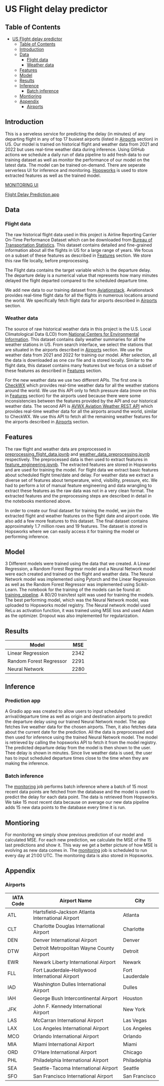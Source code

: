 # US Flight delay predictor

## Table of Contents

- [US Flight delay predictor](#us-flight-delay-predictor)
  - [Table of Contents](#table-of-contents)
  - [Introduction](#introduction)
  - [Data](#data)
    - [Flight data](#flight-data)
    - [Weather data](#weather-data)
  - [Features](#features)
  - [Model](#model)
  - [Results](#results)
  - [Inference](#inference)
    - [Batch inference](#batch-inference)
  - [Montioring](#montioring)
  - [Appendix](#appendix)
    - [Airports](#airports)

## Introduction

This is a serveless service for predicting the delay (in minutes) of any departing flight in any of top 17 busiest airports (listed in [Airports](#airports) section) in US. Our model is trained on historical flight and weather data from 2021 and 2022 but uses real-time weather data during inference. Using GitHub actions we schedule a daily run of data pipeline to add fresh data to our training dataset as well as monitor the performance of our model on the latest data. The model can be trained on-demand. There are seperate serverless UI for inference and monitoring. [Hopsworks](https://www.hopsworks.ai/) is used to store extracted features as well as the trained model.

[MONITORING UI](https://huggingface.co/spaces/rezaqorbani/flight_delay_monitor)

[Flight Delay Prediction app](https://huggingface.co/spaces/Yulle/flight_delay_prediction)

## Data

### Flight data

The raw historical flight data used in this project is Airline Reporting Carrier On-Time Performance Dataset which can be downloaded from [Bureau of Transportation Statistics](https://www.transtats.bts.gov/DL_SelectFields.aspx?gnoyr_VQ=FGJ&QO_fu146_anzr=b0-gvzr). This dataset contains detailed and fine-grained information about all the flights in US for a large range of years. We focus on a subset of these features as described in [Features](#features) section. We store this raw file locally, before preprocessing. 

The Flight data contains the target variable which is the departure delay. The departure delay is a numerical value that represents how many minutes delayed the flight departed compared to the scheduled departure time.

We add new data to our training dataset from [Aviationstack](https://aviationstack.com/). Aviationstack provides real-time flight data for all the flights in numerous locations around the world. We specifically fetch flight data for airports described in [Airports](#airports) section.

### Weather data

The source of raw historical weather data in this project is the U.S. Local Climatological Data (LCD) from [National Centers for Environmental Information](https://www.ncei.noaa.gov/metadata/geoportal/rest/metadata/item/gov.noaa.ncdc:C00684/html). This dataset contains daily weather summaries for all the weather stations in US. From search interface, we select the stations that are situated in the airports described in [Airports](#airports) section. We use the weather data from 2021 and 2022 for training our model. After selection, all the data is downloaded as one csv file and is stored locally. Similar to the flight data, this dataset contains many features but we focus on a subset of these features as described in [Features](#features) section.

For the new weather data we use two different APIs. The first one is [CheckWX](https://www.checkwxapi.com/) which provides real-time weather data for all the weather stations around the world. We use this API only to fetch pressure data (more on this in [Features](#features) section) for the airports used because there were some inconsistencies between the features provided by the API and our historical weather data. The second API is [AVWX Aviation Weather REST API](https://info.avwx.rest/) which provides real-time weather data for all the airports around the world, similar to CheckWX. We use this API to fetch all the remaining weather features for the airports described in [Airports](#airports) section.

## Features

The raw flight and weather data are preprocessed in [preprocessing_flight_data.ipynb](./feature_engineering/preprocessing_flight_data.ipynb) and [weather_data_preprocessing.ipynb](./feature_engineering/weather_data_preprocessing.ipynb) respectively. The preprocessed data is then used to extract features in [feature_engineering.ipynb](./feature_engineering/feature_engineering.ipynb). The extracted features are stored in Hopsworks and are used for training the model. For flight data we extract basic features about scheduled flight time/date and delay. For weather data we extract a diverse set of features about temperature, wind, visibility, pressure, etc. We had to perform a lot of manual feature engineering and data wrangling to extract these features as the raw data was not in a very clean format. The extracted features and the preprocessing steps are described in detail in the notebooks mentioned above.

In order to create our final dataset for training the model, we join the extracted flight and weather features on the flight date and airport code. We also add a few more features to this dataset. The final dataset contains approximately 1.7 million rows and 19 features.
The dataset is stored in Hopsworks where we can easily access it for training the model or performing inference.

## Model

3 Different models were trained using the data that we created. A Linear Regression, a Random Forest Regressr model and a Neural Network model were each created and trained on the flight and weather data. The Neural Network model was implemented using Pytorch and the Linear Regression as well as the Random Forest Regressor was implemented using Scikit-Learn. The notebook for the training of the models can be found at: [training_pipeline](./training_pipeline.ipynb). A 80/20 train/test split was used for training the models. The best performing model, which was the Neural Network model, was uploaded to Hopsworks model registry. The Neural network model used ReLu as activation function, it was trained using MSE loss and used Adam as the optimizer. Dropout was also implemented for regularization.

## Results

| Model                  | MSE                      |             
| ---------------------- | ------------------------ |
| Linear Regression      |               2342       |
| Random Forest Regressor|               2291       |
| Neural Network         |               2280       |

## Inference

### Prediction app

A Gradio app was created to allow users to input scheduled arrival/departure time as well as origin and destination airports to predict the departure delay using our trained Neural Network model. The app fetches live weather data for the chosen airports. Then, it also fetches data about the current date for the prediction. All the data is preprocessed and then used for inference using the trained Neural Network model. The model is retrieved by calling the hopsworks API to fetch it from the model registry. The predicted departure delay from the model is then shown to the user. Thee delay is shown in minutes. Since live weather data is used, the user has to input scheduled departure times close to the time when they are making the inference.
### Batch inference

The [monitoring](./monitoring/monitoring.py) job performs batch inference where a batch of 15 most recent data points are fetched from the database and the model is used to predict the delay for each data point. The data is retrieved from Hopsworks. We take 15 most recent data because on average our new data pipeline adds 15 new data points to the database every time it is run.

## Montioring

For monitoring we simply show previous prediction of our model and calculated MSE. For each new prediction, we calculate the MSE of the 15 last predictions and show it. This way we get a better picture of how MSE is evolving as new data comes in. The [monitoring](./monitoring/monitoring.py) job is scheduled to run every day at 21:00 UTC. The monitoring data is also stored in Hopsworks.

## Appendix

### Airports

| IATA Code | Airport Name                                     | City            |
| --------- | ------------------------------------------------ | --------------- |
| ATL       | Hartsfield–Jackson Atlanta International Airport | Atlanta         |
| CLT       | Charlotte Douglas International Airport          | Charlotte       |
| DEN       | Denver International Airport                     | Denver          |
| DTW       | Detroit Metropolitan Wayne County Airport        | Detroit         |
| EWR       | Newark Liberty International Airport             | Newark          |
| FLL       | Fort Lauderdale–Hollywood International Airport  | Fort Lauderdale |
| IAD       | Washington Dulles International Airport          | Dulles          |
| IAH       | George Bush Intercontinental Airport             | Houston         |
| JFK       | John F. Kennedy International Airport            | New York        |
| LAS       | McCarran International Airport                   | Las Vegas       |
| LAX       | Los Angeles International Airport                | Los Angeles     |
| MCO       | Orlando International Airport                    | Orlando         |
| MIA       | Miami International Airport                      | Miami           |
| ORD       | O'Hare International Airport                     | Chicago         |
| PHL       | Philadelphia International Airport               | Philadelphia    |
| SEA       | Seattle-Tacoma International Airport             | Seattle         |
| SFO       | San Francisco International Airport              | San Francisco   |
